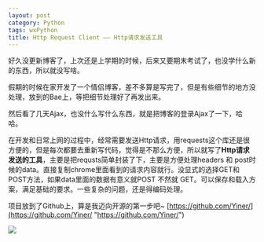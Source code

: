 ```yaml
---
layout: post
category: Python
tags: wxPython
title: Http Request Client —— Http请求发送工具
---
```

好久没更新博客了，上次还是上学期的时候，后来又要期末考试了，也没学什么新的东西，所以就没写啥。

假期的时候在家开发了一个情侣博客，差不多算是写完了，但是有些细节的地方没处理，放到的Bae上，等把细节处理好了再发出来。

然后看了几天Ajax，也没什么写什么东西，就是把博客的登录Ajax了一下，哈哈。

 
在开发和日常上网的过程中，经常需要发送Http请求，用requests这个库还是很方便的，但是每次都要去重新写代码，觉得是不那么方便，所以就写了**Http请求发送的工具**，主要是把requsts简单封装了下，主要是方便处理headers 和 post时候的data。直接复制chrome里面看到的请求内容就行。没显式的选择GET和POST方法，如果data里面的数据有意义就POST 不然就 GET。可以保存和载入方案，满足基础的要求。一些复杂的问题，还是得编码处理。

项目放到了Github上，算是我迈向开源的第一步吧~ 
[https://github.com/Yiner/](https://github.com/Yiner/ "https://github.com/Yiner/")

![](http://bcs.duapp.com/blog-pyiner/%E6%9C%AA%E5%91%BD%E5%90%8D.jpg?sign=MBO:528b10b38a1b368b5a572d8d459f541b:tHjXMhsGx5RW2TqxHHkBO%2Ftdpe4%3D)